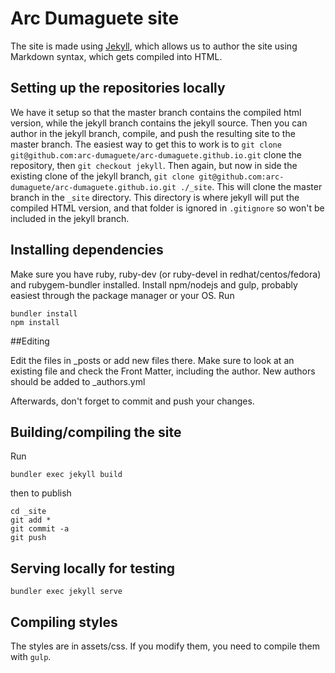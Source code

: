 # Arc Dumaguete site

The site is made using [Jekyll](https://jekyllrb.com/docs/), which allows us to author the site using Markdown syntax, which gets compiled into HTML.

## Setting up the repositories locally

We have it setup so that the master branch contains the compiled html version, while the jekyll branch contains the jekyll source.
Then you can author in the jekyll branch, compile, and push the resulting site to the master branch. The easiest way to get this to work is to `git clone git@github.com:arc-dumaguete/arc-dumaguete.github.io.git` clone the repository, then `git checkout jekyll`. Then again, but now in side the existing clone of the jekyll branch, `git clone git@github.com:arc-dumaguete/arc-dumaguete.github.io.git ./_site`. This will clone the master branch in the `_site` directory. This directory is where jekyll will put the compiled HTML version, and that folder is ignored in `.gitignore` so won't be included in the jekyll branch. 

## Installing dependencies
Make sure you have ruby, ruby-dev (or ruby-devel in redhat/centos/fedora) and rubygem-bundler installed.
Install npm/nodejs and gulp, probably easiest through the package manager or your OS.
Run
```
bundler install
npm install
```

##Editing

Edit the files in _posts or add new files there. Make sure to look at an existing file and check the Front Matter, including the author.
New authors should be added to _authors.yml

Afterwards, don't forget to commit and push your changes.

## Building/compiling the site
Run
```
bundler exec jekyll build
```
then to publish
```
cd _site
git add *
git commit -a
git push
```

## Serving locally for testing
```
bundler exec jekyll serve
```


## Compiling styles
The styles are in assets/css. If you modify them, you need to compile them with `gulp`.
